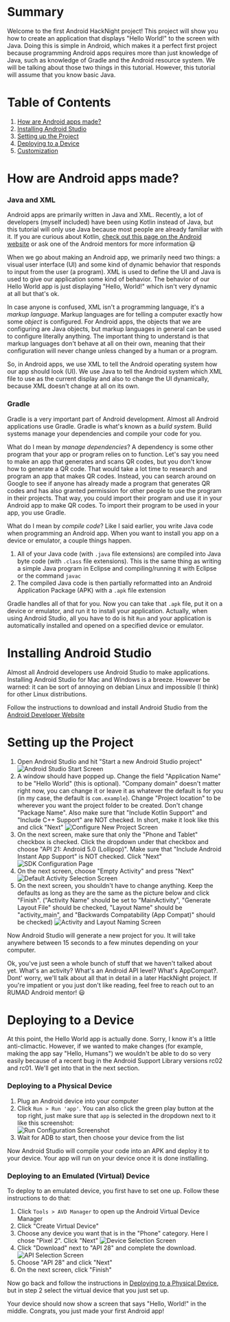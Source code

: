 # Summary
Welcome to the first Android HackNight project! This project will show you how to create an application that displays "Hello World!" to the screen with Java. Doing this is simple in Android, which makes it a perfect first project because programming Android apps requires more than just knowledge of Java, such as knowledge of Gradle and the Android resource system. We will be talking about those two things in this tutorial. However, this tutorial will assume that you know basic Java.

# Table of Contents
1. [How are Android apps made?](#how-are-android-apps-made)
2. [Installing Android Studio](#installing-android-studio)
3. [Setting up the Project](#setting-up-the-project)
4. [Deploying to a Device](#deploying-to-a-device)
4. [Customization]()

# How are Android apps made?

### Java and XML
Android apps are primarily written in Java and XML. Recently, a lot of developers (myself included) have been using Kotlin instead of Java, but this tutorial will only use Java because most people are already familiar with it. If you are curious about Kotlin, [check out this page on the Android website](https://developer.android.com/kotlin/) or ask one of the Android mentors for more information :smiley:

When we go about making an Android app, we primarily need two things: a visual user interface (UI) and some kind of dynamic behavior that responds to input from the user (a program). XML is used to define the UI and Java is used to give our application some kind of behavior. The behavior of our Hello World app is just displaying "Hello, World!" which isn't very dynamic at all but that's ok.

In case anyone is confused, XML isn't a programming language, it's a *markup language*. Markup languages are for telling a computer exactly how some *object* is configured. For Android apps, the objects that we are configuring are Java objects, but markup languages in general can be used to configure literally anything. The important thing to understand is that markup languages don't behave at all on their own, meaning that their configuration will never change unless changed by a human or a program. 

So, in Android apps, we use XML to tell the Android operating system how our app should look (UI). We use Java to tell the Android system which XML file to use as the current display and also to change the UI dynamically, because XML doesn't change at all on its own.

### Gradle
Gradle is a very important part of Android development. Almost all Android applications use Gradle. Gradle is what's known as a *build system*. Build systems manage your dependencies and compile your code for you. 

What do I mean by *manage dependencies*? A dependency is some other program that your app or program relies on to function. Let's say you need to make an app that generates and scans QR codes, but you don't know how to generate a QR code. That would take a lot time to research and program an app that makes QR codes. Instead, you can search around on Google to see if anyone has already made a program that generates QR codes and has also granted permission for other people to use the program in their projects. That way, you could import their program and use it in your Android app to make QR codes. To import their program to be used in your app, you use Gradle.

What do I mean by *compile code*? Like I said earlier, you write Java code when programming an Android app. When you want to install you app on a device or emulator, a couple things happen.
1. All of your Java code (with `.java` file extensions) are compiled into Java byte code (with `.class` file extensions). This is the same thing as writing a simple Java program in Eclipse and compiling/running it with Eclipse or the command `javac`
2. The compiled Java code is then partially reformatted into an Android Application Package (APK) with a `.apk` file extension

Gradle handles all of that for you. Now you can take that `.apk` file, put it on a device or emulator, and run it to install your application. Actually, when using Android Studio, all you have to do is hit `Run` and your application is automatically installed and opened on a specified device or emulator.

# Installing Android Studio
Almost all Android developers use Android Studio to make applications. Installing Android Studio for Mac and Windows is a breeze. However be warned: it can be sort of annoying on debian Linux and impossible (I think) for other Linux distributions. 

Follow the instructions to download and install Android Studio from the [Android Developer Website](https://developer.android.com/studio/)

# Setting up the Project
1. Open Android Studio and hit "Start a new Android Studio project"
![Android Studio Start Screen](https://snag.gy/aBuRGd.jpg)
2. A window should have popped up. Change the field "Application Name" to be "Hello World" (this is optional). "Company domain" doesn't matter right now, you can change it or leave it as whatever the default is for you (in my case, the default is `com.example`). Change "Project location" to be wherever you want the project folder to be created. Don't change "Package Name". Also make sure that "Include Kotlin Support" and "Include C++ Support" are NOT checked. In short, make it look like this and click "Next"
![Configure New Project Screen](https://snag.gy/0XOSAr.jpg)
3. On the next screen, make sure that only the "Phone and Tablet" checkbox is checked. Click the dropdown under that checkbox and choose "API 21: Android 5.0 (Lollipop)". Make sure that "Include Android Instant App Support" is NOT checked. Click "Next"
![SDK Configuration Page](https://snag.gy/8xZqYo.jpg)
4. On the next screen, choose "Empty Activity" and press "Next" 
![Default Activity Selection Screen](https://snag.gy/QABbpL.jpg)
5. On the next screen, you shouldn't have to change anything. Keep the defaults as long as they are the same as the picture below and click "Finish". ("Activity Name" should be set to "MainActivity", "Generate Layout File" should be checked, "Layout Name" should be "activity_main", and "Backwards Compatability (App Compat)" should be checked)
![Activity and Layout Naming Screen](https://snag.gy/3r7KJt.jpg)

Now Android Studio will generate a new project for you. It will take anywhere between 15 seconds to a few minutes depending on your computer.

Ok, you've just seen a whole bunch of stuff that we haven't talked about yet. What's an activity? What's an Android API level? What's AppCompat?. Dont' worry, we'll talk about all that in detail in a later HackNight project. If you're impatient or you just don't like reading, feel free to reach out to an RUMAD Android mentor! :smiley:

# Deploying to a Device
At this point, the Hello World app is actually done. Sorry, I know it's a little anti-climactic. However, if we wanted to make changes (for example, making the app say "Hello, Humans") we wouldn't be able to do so very easily because of a recent bug in the Android Support Library versions rc02 and rc01. We'll get into that in the next section.

### Deploying to a Physical Device
1. Plug an Android device into your computer
2. Click `Run > Run 'app'`. You can also click the green play button at the top right, just make sure that `app` is selected in the dropdown next to it like this screenshot:  
![Run Configuration Screenshot](https://i.snag.gy/IcHx4o.jpg)
3. Wait for ADB to start, then choose your device from the list

Now Android Studio will compile your code into an APK and deploy it to your device. Your app will run on your device once it is done instlalling.

### Deploying to an Emulated (Virtual) Device
To deploy to an emulated device, you first have to set one up. Follow these instructions to do that:
1. Click `Tools > AVD Manager` to open up the Android Virtual Device Manager
2. Click "Create Virtual Device"
3. Choose any device you want that is in the "Phone" category. Here I chose "Pixel 2". Click "Next"
![Device Selection Screen](https://snag.gy/x1zIqR.jpg)
4. Click "Download" next to "API 28" and complete the download.
![API Selection Screen](https://snag.gy/hgkIK8.jpg)
5. Choose "API 28" and click "Next"
6. On the next screen, click "Finish"

Now go back and follow the instructions in [Deploying to a Physical Device](#deploying-to-a-physical-device), but in step 2 select the virtual device that you just set up.

Your device should now show a screen that says "Hello, World!" in the middle. Congrats, you just made your first Android app!
